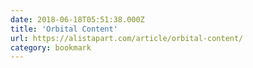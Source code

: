 ```yaml
---
date: 2018-06-18T05:51:38.000Z
title: 'Orbital Content'
url: https://alistapart.com/article/orbital-content/
category: bookmark
---
```

